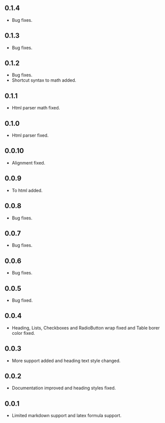 ## 0.1.4

* Bug fixes.

## 0.1.3

* Bug fixes.

## 0.1.2

* Bug fixes.
* Shortcut syntax to math added.

## 0.1.1

* Html parser math fixed.

## 0.1.0

* Html parser fixed.

## 0.0.10

* Alignment fixed.

## 0.0.9

* To html added.

## 0.0.8

* Bug fixes.

## 0.0.7

* Bug fixes.

## 0.0.6

* Bug fixes.

## 0.0.5

* Bug fixed.

## 0.0.4

* Heading, Lists, Checkboxes and RadioButton wrap fixed and Table borer color fixed.

## 0.0.3

* More support added and heading text style changed.

## 0.0.2

* Documentation improved and heading styles fixed.

## 0.0.1

* Limited markdown support and latex formula support.
